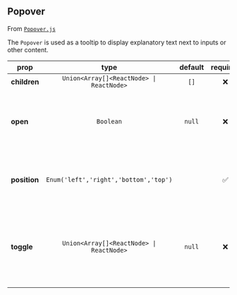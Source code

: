 
## Popover

From [`Popover.js`](Popover.js)

The `Popover` is used as a tooltip to display explanatory text next to inputs or other content.

prop | type | default | required | description
---- | :----: | :-------: | :--------: | -----------
**children** | `Union<Array[]<ReactNode> \| ReactNode>` | `[]` | :x: | 
**open** | `Boolean` | `null` | :x: | Makes the `open` state of the `Popover` controllable from the outside
**position** | `Enum('left','right','bottom','top')` |  | :white_check_mark: | Determines where to position the `Popover` relative to its toggle
**toggle** | `Union<Array[]<ReactNode> \| ReactNode>` | `null` | :x: | The React.Node that serves as the toggle that triggers the `Popover` open when hovered



